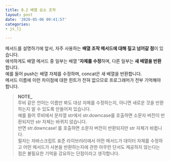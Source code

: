 ```yaml
---
title: 8.2 배열 요소 조작
layout: post
date: '2020-05-06 09:41:57'
categories:
- js_lj

---
```


메서드를 설명하기에 앞서, 자주 사용하는 **배열 조작 메서드에 대해 짚고 넘어갈 점**이 있습니다.  
애석하게도 배열 메서드 중 일부는 배열 **'자체를 수정**하며, 다른 일부는 **새 배열을 반환**합니다.  
예를 들어 push는 배열 자체를 수정하며, concat은 새 배열을 반환합니다.  
메서드 이름에 이런 차이점에 대한 힌트가 전혀 없으므로 프로그래머가 전부 기억해야 합니다.

> **NOTE_**  
> 루비 같은 언어는 이름만 봐도 대상 자체를 수정하는지, 아니면 새로운 것을 반환하는지 알 수 있도록 만들어져 있습니다.  
> 예를 들어 루비에서 문자열 str에서 str.downcase를 호출하면 소문자 버전이 반환되지만 str 자체는 바뀌지 않습니다.  
> 반면 str.downcase! 를 호출하면 소문자 버전이 반환되지만 str 자체가 바뀝니다.  
> 필자는 자바스크립트 표준 라이브러리에서 어떤 메서드가 데이터 자체를 수정하고 어떤 메서드가 사본을 반환하는지에 관한 아무런 단서도 제공하지 않는다는 점은 불필요한 기억을 강요하는 단점이라고 생각합니다.